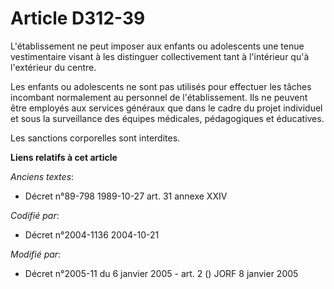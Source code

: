 # Article D312-39

L'établissement ne peut imposer aux enfants ou adolescents une tenue vestimentaire visant à les distinguer collectivement
tant à l'intérieur qu'à l'extérieur du centre.

Les enfants ou adolescents ne sont pas utilisés pour effectuer les tâches incombant normalement au personnel de
l'établissement. Ils ne peuvent être employés aux services généraux que dans le cadre du projet individuel et sous la
surveillance des équipes médicales, pédagogiques et éducatives.

Les sanctions corporelles sont interdites.

**Liens relatifs à cet article**

_Anciens textes_:

  - Décret n°89-798 1989-10-27 art. 31 annexe XXIV

_Codifié par_:

  - Décret n°2004-1136 2004-10-21

_Modifié par_:

  - Décret n°2005-11 du 6 janvier 2005 - art. 2 () JORF 8 janvier 2005
